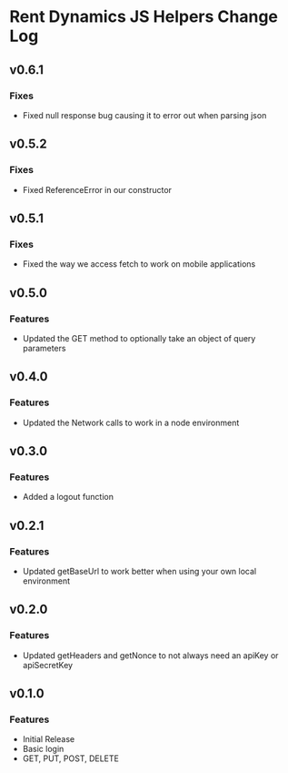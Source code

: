 # Rent Dynamics JS Helpers Change Log

## v0.6.1
### Fixes
 * Fixed null response bug causing it to error out when parsing json

## v0.5.2
### Fixes
 * Fixed ReferenceError in our constructor

## v0.5.1
### Fixes
 * Fixed the way we access fetch to work on mobile applications

## v0.5.0
### Features
 * Updated the GET method to optionally take an object of query parameters

## v0.4.0
### Features
 * Updated the Network calls to work in a node environment

## v0.3.0
### Features
 * Added a logout function

## v0.2.1
### Features
 * Updated getBaseUrl to work better when using your own local environment

## v0.2.0
### Features
 * Updated getHeaders and getNonce to not always need an apiKey or apiSecretKey

## v0.1.0
### Features
 * Initial Release
 * Basic login
 * GET, PUT, POST, DELETE
